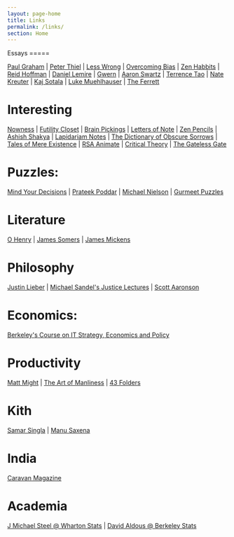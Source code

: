 ```yaml
---
layout: page-home
title: Links
permalink: /links/
section: Home
---
```


<div class="section" markdown="1">
Essays
=====

[Paul Graham](http://www.paulgraham.com/articles.html)
| [Peter Thiel](http://blakemasters.com/peter-thiels-cs183-startup)
| [Less Wrong](http://wiki.lesswrong.com/wiki/Sequences)
| [Overcoming Bias](http://www.overcomingbias.com/archives)
| [Zen Habbits](http://zenhabits.net/archives/)
| [Reid Hoffman](http://reidhoffman.org/essays/)
| [Daniel Lemire](http://lemire.me/blog/)
| [Gwern](http://www.gwern.net/)
| [Aaron Swartz](http://www.aaronsw.com/weblog/)
| [Terrence Tao](http://terrytao.wordpress.com/career-advice/)
| [Nate Kreuter](http://www.natekreuter.net/)
| [Kaj Sotala](http://kajsotala.fi/)
| [Luke Muehlhauser](http://lukeprog.com/writings.html)
| [The Ferrett](http://theferrett.livejournal.com/)


Interesting
=====

[Nowness](http://www.nowness.com/)
| [Futility Closet](http://www.futilitycloset.com/)
| [Brain Pickings](http://www.brainpickings.org/)
| [Letters of Note](http://www.lettersofnote.com/)
| [Zen Pencils](http://zenpencils.com/)
| [Ashish Shakya](http://stupidusmaximus.wordpress.com/)
| [Lapidariam Notes](http://aminotes.tumblr.com/)
| [The Dictionary of Obscure Sorrows](http://www.dictionaryofobscuresorrows.com/)
| [Tales of Mere Existence](https://www.youtube.com/show/talesofmereexistence)
| [RSA Animate](http://www.thersa.org/events/rsaanimate)
| [Critical Theory](http://www.critical-theory.com/)
| [The Gateless Gate](http://www.ibiblio.org/zen/cgi-bin/koan-index.pl)

Puzzles:
=====

[Mind Your Decisions](http://mindyourdecisions.com/blog/)
| [Prateek Poddar](http://www.cseblog.com/)
| [Michael Nielson](http://michaelnielsen.org/blog/writing/)
| [Gurmeet Puzzles](http://gurmeet.net/puzzles/)

Literature
=====

[O Henry](http://www.literaturecollection.com/a/o_henry/)
| [James Somers](http://jsomers.net/#feeds)
| [James Mickens](http://blogs.msdn.com/b/oldnewthing/archive/2013/12/24/10484402.aspx)


Philosophy
=====

[Justin Lieber](http://mailer.fsu.edu/~jleiber/Justin%20Leiber's%20Home%20Page.htm)
| [Michael Sandel's Justice Lectures](http://www.justiceharvard.org/watch/)
| [Scott Aaronson](http://www.scottaaronson.com/blog/)

Economics:
=====
[Berkeley's Course on IT Strategy, Economics and Policy](http://courses.ischool.berkeley.edu/i290-itesap/f11/Readings.html)

Productivity
=====

[Matt Might](http://matt.might.net/articles/)
| [The Art of Manliness](http://www.artofmanliness.com/2011/11/13/masculine-voice/) 
| [43 Folders](http://www.43folders.com/howto) 


Kith
=====

[Samar Singla](http://samarsingla.com/)
| [Manu Saxena](http://manusaxena.blogspot.in/)

India
=====

[Caravan Magazine](http://www.caravanmagazine.in/reporting-and-essays/essay)

Academia
=====

[J Michael Steel @ Wharton Stats](http://www-stat.wharton.upenn.edu/~steele/Rants.htm)
| [David Aldous @ Berkeley Stats](http://www.stat.berkeley.edu/~aldous/)










